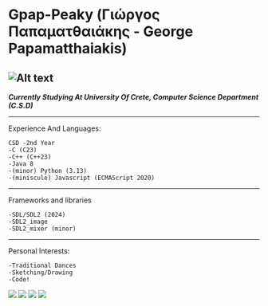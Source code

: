 # Gpap-Peaky (Γιώργος Παπαματθαιάκης - George Papamatthaiakis)

![Alt text](https://wallpapers.com/images/featured-full/tommy-ebq16inm64vbd8h1.jpg)
---
___Currently Studying At University Of Crete, Computer Science Department (C.S.D)___

---
Experience And Languages:
```
CSD -2nd Year
-C (C23)
-C++ (C++23)
-Java 8
-(minor) Python (3.13)
-(miniscule) Javascript (ECMAScript 2020)
```

---

Frameworks and libraries
```
-SDL/SDL2 (2024)
-SDL2_image
-SDL2_mixer (minor)
```
---

Personal Interests:
```
-Traditional Dances
-Sketching/Drawing
-Code!
```
![](http://github-profile-summary-cards.vercel.app/api/cards/stats?username=GpapPeaky&theme=ayu_mirage) 
![](http://github-profile-summary-cards.vercel.app/api/cards/profile-details?username=GpapPeaky&theme=ayu_mirage) 
![](http://github-profile-summary-cards.vercel.app/api/cards/repos-per-language?username=GpapPeaky&theme=ayu_mirage) 
![](http://github-profile-summary-cards.vercel.app/api/cards/most-commit-language?username=GpapPeaky&theme=ayu_mirage) 
